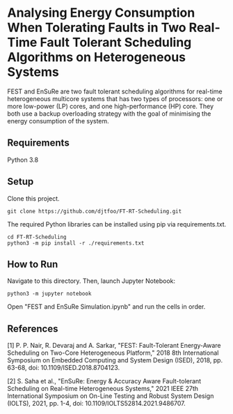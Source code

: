 # Analysing Energy Consumption When Tolerating Faults in Two Real-Time Fault Tolerant Scheduling Algorithms on Heterogeneous Systems

FEST and EnSuRe are two fault tolerant scheduling algorithms for real-time heterogeneous multicore systems that has two types of processors: one or more low-power (LP) cores, and one high-performance (HP) core. They both use a backup overloading strategy with the goal of minimising the energy consumption of the system.

## Requirements

Python 3.8

## Setup

Clone this project.

```
git clone https://github.com/djtfoo/FT-RT-Scheduling.git
```

The required Python libraries can be installed using pip via requirements.txt.
```
cd FT-RT-Scheduling
python3 -m pip install -r ./requirements.txt
```

## How to Run

Navigate to this directory. Then, launch Jupyter Notebook:
```
python3 -m jupyter notebook
```

Open "FEST and EnSuRe Simulation.ipynb" and run the cells in order.

## References

[1]	P. P. Nair, R. Devaraj and A. Sarkar, "FEST:    Fault-Tolerant Energy-Aware Scheduling on Two-Core Heterogeneous Platform," 2018 8th International Symposium on Embedded Computing and System Design (ISED), 2018, pp. 63-68, doi: 10.1109/ISED.2018.8704123.

[2]	S. Saha et al., "EnSuRe: Energy & Accuracy Aware Fault-tolerant Scheduling on Real-time Heterogeneous Systems," 2021 IEEE 27th International Symposium on On-Line Testing and Robust System Design (IOLTS), 2021, pp. 1-4, doi: 10.1109/IOLTS52814.2021.9486707.